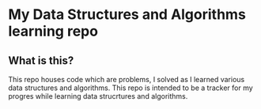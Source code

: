 
# My Data Structures and Algorithms learning repo 




## What is this?

This repo houses code which are problems, I solved as I learned various data structures and algorithms. This repo is intended to be a tracker for my progres while learning data strucrtures and algorithms.